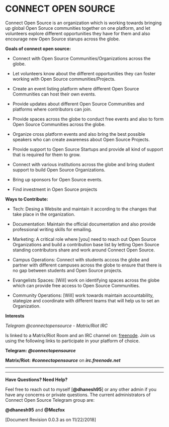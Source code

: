 # CONNECT OPEN SOURCE


Connect Open Source is an organization which is working towards bringing up global Open Soruce communities together on one platform, and let volunteers explore different opportunities they have for them and also encourage new Open Source starups across the globe.

**Goals of connect open source:**

- Connect with Open Source Communities/Organizations across the globe.

- Let volunteers know about the different opportunities they can foster working with Open Source communities/Projects.

- Create an event listing platform where different Open Source Communities can host their own events.

- Provide updates about different Open Source Communities and platforms where contributors can join.

- Provide spaces across the globe to conduct free events and also to form Open Source Communities across the globe.

- Organize cross platform events and also bring the best possible speakers who can create awareness about Open Source Projects.

- Provide support to Open Source Startups and provide all kind of support that is required for them to grow.

- Connect with various institutions across the globe and bring student support to build Open Source Organizations.

- Bring up sponsors for Open Source events.

- Find investment in Open Source projects

**Ways to Contribute:**

- Tech: Desing a Website and maintain it according to the changes that take place in the organization.

- Documentation: Maintain the official documentation and also provide professional writing skills for emailing.

- Marketing: A critical role where [you] need to reach out Open Source Organizations and build a contribution base list by letting Open Source standing contributors share and work around Connect Open Source.

- Campus Operations: Connect with students accoss the globe and partner with different campuses across the globe to ensure that there is no gap between students and Open Source projects.

- Evangelists Spaces: [Will] work on identifying spaces across the globe which can provide free access to Open Source Communities.

- Community Operations: [Will] work towards maintain accountability, stategize and coordinate with different teams that will help us to set an Organization.

**Interests**

_Telegram @connectopensource - Matrix/Riot IRC_

Is linked to a Matrix/Riot Room and an IRC channel on: [freenode](irc.freenode.net). Join us using the following links to participate in your platform of choice.

**Telegram:** **_@connectopensource_**

**Matrix/Riot:** **_#connectopensource_** on **_irc.freenode.net_**

***
---

**Have Questions? Need Help?**

Feel free to reach out to myself [**@dhanesh95**] or any other admin if you have any concerns or private questions. The current administrators of Connect Open Source Telegram group are:

**@dhanesh95** and **@Mozfox**





[Document Revision 0.0.3 as on 11/22/2018]
